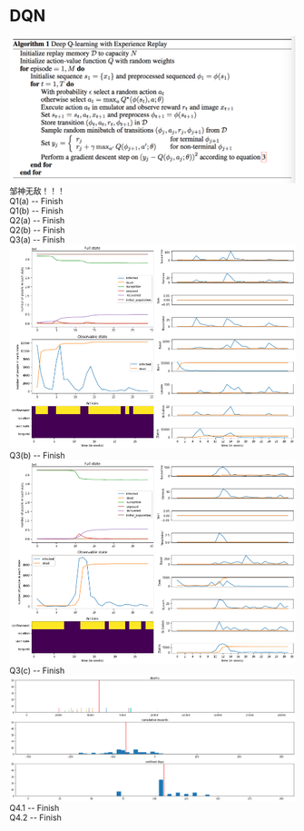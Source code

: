 # DQN
![Alt text](dqn.png)
邹神无敌！！！  
Q1(a) -- Finish  
Q1(b) -- Finish   
Q2(a) -- Finish   
Q2(b) -- Finish  
Q3(a) -- Finish  
![Alt text](q3a.png)
Q3(b) -- Finish  
![Alt text](q3b.png)
Q3(c) -- Finish  
![Alt text](Q3hist.png) 
Q4.1 -- Finish  
Q4.2 -- Finish  

